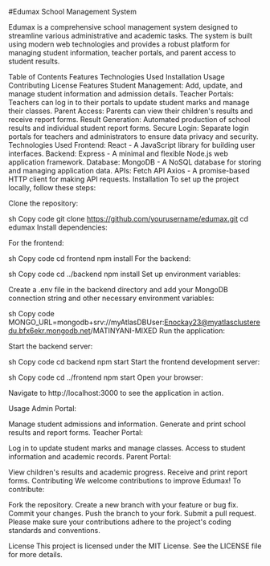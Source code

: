 #Edumax School Management System

Edumax is a comprehensive school management system designed to streamline various administrative and academic tasks. The system is built using modern web technologies and provides a robust platform for managing student information, teacher portals, and parent access to student results.

Table of Contents
Features
Technologies Used
Installation
Usage
Contributing
License
Features
Student Management: Add, update, and manage student information and admission details.
Teacher Portals: Teachers can log in to their portals to update student marks and manage their classes.
Parent Access: Parents can view their children's results and receive report forms.
Result Generation: Automated production of school results and individual student report forms.
Secure Login: Separate login portals for teachers and administrators to ensure data privacy and security.
Technologies Used
Frontend:
React - A JavaScript library for building user interfaces.
Backend:
Express - A minimal and flexible Node.js web application framework.
Database:
MongoDB - A NoSQL database for storing and managing application data.
APIs:
Fetch API
Axios - A promise-based HTTP client for making API requests.
Installation
To set up the project locally, follow these steps:

Clone the repository:

sh
Copy code
git clone https://github.com/yourusername/edumax.git
cd edumax
Install dependencies:

For the frontend:

sh
Copy code
cd frontend
npm install
For the backend:

sh
Copy code
cd ../backend
npm install
Set up environment variables:

Create a .env file in the backend directory and add your MongoDB connection string and other necessary environment variables:

sh
Copy code
MONGO_URL=mongodb+srv://myAtlasDBUser:Enockay23@myatlasclusteredu.bfx6ekr.mongodb.net/MATINYANI-MIXED
Run the application:

Start the backend server:

sh
Copy code
cd backend
npm start
Start the frontend development server:

sh
Copy code
cd ../frontend
npm start
Open your browser:

Navigate to http://localhost:3000 to see the application in action.

Usage
Admin Portal:

Manage student admissions and information.
Generate and print school results and report forms.
Teacher Portal:

Log in to update student marks and manage classes.
Access to student information and academic records.
Parent Portal:

View children's results and academic progress.
Receive and print report forms.
Contributing
We welcome contributions to improve Edumax! To contribute:

Fork the repository.
Create a new branch with your feature or bug fix.
Commit your changes.
Push the branch to your fork.
Submit a pull request.
Please make sure your contributions adhere to the project's coding standards and conventions.

License
This project is licensed under the MIT License. See the LICENSE file for more details.

